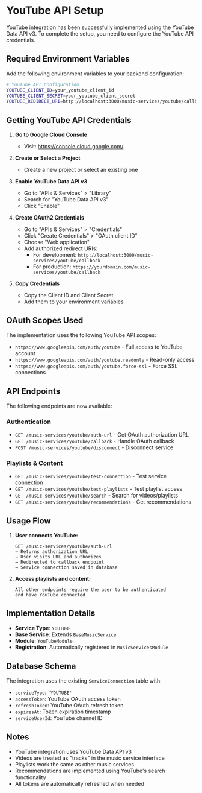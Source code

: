# YouTube API Setup

YouTube integration has been successfully implemented using the YouTube Data API v3. To complete the setup, you need to configure the YouTube API credentials.

## Required Environment Variables

Add the following environment variables to your backend configuration:

```bash
# YouTube API Configuration
YOUTUBE_CLIENT_ID=your_youtube_client_id
YOUTUBE_CLIENT_SECRET=your_youtube_client_secret
YOUTUBE_REDIRECT_URI=http://localhost:3000/music-services/youtube/callback
```

## Getting YouTube API Credentials

1. **Go to Google Cloud Console**

   - Visit: https://console.cloud.google.com/

2. **Create or Select a Project**

   - Create a new project or select an existing one

3. **Enable YouTube Data API v3**

   - Go to "APIs & Services" > "Library"
   - Search for "YouTube Data API v3"
   - Click "Enable"

4. **Create OAuth2 Credentials**

   - Go to "APIs & Services" > "Credentials"
   - Click "Create Credentials" > "OAuth client ID"
   - Choose "Web application"
   - Add authorized redirect URIs:
     - For development: `http://localhost:3000/music-services/youtube/callback`
     - For production: `https://yourdomain.com/music-services/youtube/callback`

5. **Copy Credentials**
   - Copy the Client ID and Client Secret
   - Add them to your environment variables

## OAuth Scopes Used

The implementation uses the following YouTube API scopes:

- `https://www.googleapis.com/auth/youtube` - Full access to YouTube account
- `https://www.googleapis.com/auth/youtube.readonly` - Read-only access
- `https://www.googleapis.com/auth/youtube.force-ssl` - Force SSL connections

## API Endpoints

The following endpoints are now available:

### Authentication

- `GET /music-services/youtube/auth-url` - Get OAuth authorization URL
- `GET /music-services/youtube/callback` - Handle OAuth callback
- `POST /music-services/youtube/disconnect` - Disconnect service

### Playlists & Content

- `GET /music-services/youtube/test-connection` - Test service connection
- `GET /music-services/youtube/test-playlists` - Test playlist access
- `GET /music-services/youtube/search` - Search for videos/playlists
- `GET /music-services/youtube/recommendations` - Get recommendations

## Usage Flow

1. **User connects YouTube:**

   ```
   GET /music-services/youtube/auth-url
   → Returns authorization URL
   → User visits URL and authorizes
   → Redirected to callback endpoint
   → Service connection saved in database
   ```

2. **Access playlists and content:**
   ```
   All other endpoints require the user to be authenticated
   and have YouTube connected
   ```

## Implementation Details

- **Service Type**: `YOUTUBE`
- **Base Service**: Extends `BaseMusicService`
- **Module**: `YouTubeModule`
- **Registration**: Automatically registered in `MusicServicesModule`

## Database Schema

The integration uses the existing `ServiceConnection` table with:

- `serviceType`: `'YOUTUBE'`
- `accessToken`: YouTube OAuth access token
- `refreshToken`: YouTube OAuth refresh token
- `expiresAt`: Token expiration timestamp
- `serviceUserId`: YouTube channel ID

## Notes

- YouTube integration uses YouTube Data API v3
- Videos are treated as "tracks" in the music service interface
- Playlists work the same as other music services
- Recommendations are implemented using YouTube's search functionality
- All tokens are automatically refreshed when needed
